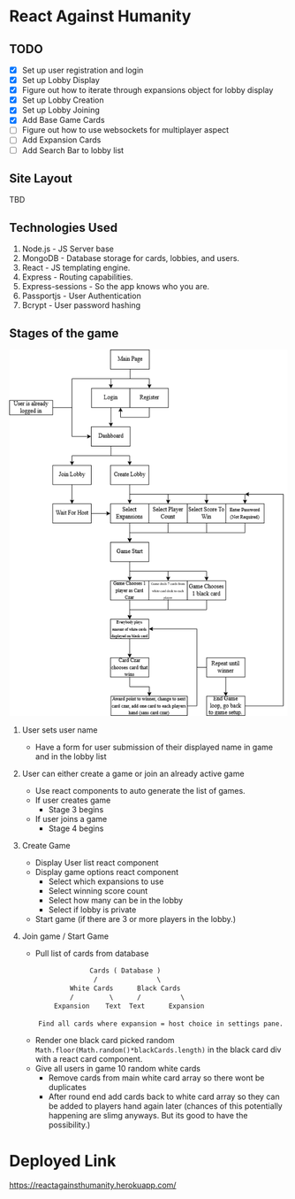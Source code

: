 # React Against Humanity

## TODO
- [x] Set up user registration and login
- [x] Set up Lobby Display
- [x] Figure out how to iterate through expansions object for lobby display
- [x] Set up Lobby Creation
- [x] Set up Lobby Joining
- [x] Add Base Game Cards
- [ ] Figure out how to use websockets for multiplayer aspect
- [ ] Add Expansion Cards
- [ ] Add Search Bar to lobby list

## Site Layout

TBD

## Technologies Used

1. Node.js - JS Server base
2. MongoDB - Database storage for cards, lobbies, and users.
3. React - JS templating engine.
4. Express - Routing capabilities.
5. Express-sessions - So the app knows who you are.
6. Passportjs - User Authentication
7. Bcrypt - User password hashing

## Stages of the game
![See Flowchart.](flowchart.png)

1. User sets user name
    - Have a form for user submission of their displayed name in game and in the lobby list

2. User can either create a game or join an already active game
    - Use react components to auto generate the list of games.
    - If user creates game
        - Stage 3 begins
    - If user joins a game
        - Stage 4 begins

3. Create Game
    - Display User list react component
    - Display game options react component
        - Select which expansions to use
        - Select winning score count
        - Select how many can be in the lobby
        - Select if lobby is private
    - Start game (if there are 3 or more players in the lobby.)

4. Join game / Start Game
    - Pull list of cards from database
    ```
                     Cards ( Database )
                      /               \
                White Cards      Black Cards
                /         \      /          \
            Expansion    Text  Text      Expansion
    
        Find all cards where expansion = host choice in settings pane.
    ```
    - Render one black card picked random `Math.floor(Math.random()*blackCards.length)` in the black card div with a react card component.
    - Give all users in game 10 random white cards
      - Remove cards from main white card array so there wont be duplicates
      - After round end add cards back to white card array so they can be added to players hand again later (chances of this potentially happening are slimg anyways. But its good to have the possibility.)


# Deployed Link
https://reactagainsthumanity.herokuapp.com/
